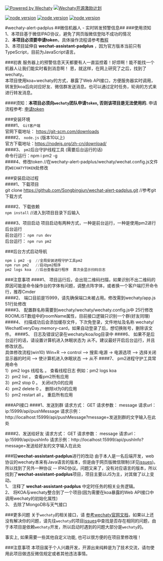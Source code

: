 [![Powered by Wechaty](https://img.shields.io/badge/Powered%20By-Wechaty-green.svg)](https://github.com/chatie/wechaty)
[![Wechaty开源激励计划](https://img.shields.io/badge/Wechaty-开源激励计划-green.svg)](https://github.com/juzibot/Welcome/wiki/Everything-about-Wechaty)


[![node version](https://img.shields.io/badge/node-%3E%3D10-blue.svg)](http://nodejs.cn/download/)
[![node version](https://img.shields.io/badge/wechaty-%3E%3D0.38.4-blue.svg)](https://github.com/Chatie/wechaty)
[![node version](https://img.shields.io/badge/wechaty--puppet--padplus-%3E%3D0.6.2-green)](https://github.com/wechaty/wechaty-puppet-padplus)


#wechaty-alert-padplus
##微信机器人 - 实时转发预警信息##
###使用须知
1、本项目基于微信IPAD协议，避免了网页版微信登陆不成功的情况  
2、**本项目必须要申请token**，具体操作流程请参考[教程](https://github.com/juzibot/Welcome/wiki/Everything-about-Wechaty#1Token-%E7%9A%84%E5%8A%9F%E8%83%BD%E5%92%8C%E7%94%B3%E8%AF%B7)  
3、本项目延伸自 **wechat-assistant-padplus** ，因为官方版本当前只有TypeScript，目前为JavaScript语言。  

###初衷
服务器上的预警信息天天都要有人一直监控着！好烦啊！能不能找一个机器人让我们能实时看到消息啊！
恩，就这样，在网上研究了之后，找到了wechaty。  
本项目使用koa+wechaty的方式，暴露了Web API接口，方便服务器实时调用，转发到koa后向对应好友、微信群发送消息。也可以通过定时任务，轮询的方式来进行转发消息。

####须知：**本项目必须向`wechaty`团队申请`token`, 否则该项目是无法使用的.** 申请流程参考: [申请token](https://github.com/juzibot/Welcome/wiki/Everything-about-Wechaty#1Token-的功能和申请)

###安装环境  
####1、 `Git客户端`      
官网下载地址： https://git-scm.com/downloads  
####2、 `node.js`  (版本10以上)  
官方下载地址：https://nodejs.org/zh-cn/download/  
####3、 `pm2`后台守护线程工具 (需要后台运行的话)     
命令行运行：npm i pm2 -g  
####4、修改token  //在wechaty-alert-padplus/wechaty/wechat.config.js文件的`WECHATYTOKEN`处修改
 
###安装启动过程  
####1、下载项目  
git clone https://github.com/Songbingjun/wechat-alert-padplus.git  //参考git下载方式  

####2、下载依赖  
`npm install`  //进入到项目目录下后输入   

####3、项目启动
项目启动有两种方式，一种是前台运行，一种是使用pm2进行后台运行   
前台运行： `npm run dev`  
后台运行： `npm run pm2`  

###后台方式启动导航  
```powershell
npm i pm2 -g  //全局安装进程守护工具pm2
npm run pm2   //启动pm2程序
pm2 logs koa  //后台查看运行程序  首次会显示扫码日志
```

###注意事项
####1、 项目运行后，会出现二维码扫描，如果识别不出二维码的原因可能是命令操作台的字体有问题，调整点阵字体，或者换一个客户端打开命令行，推荐Cmder  
####2、 端口目前是15999，请先确保端口未被占用。修改需到wechaty/app.js  51行处修改  
####3、	配置群名称需要到wechaty/wechaty/wechaty.config.js中 25行修改ROOMLIST数组中的roomName属性，目前接口逻辑只识别一个群(好友同理)
####4、	扫描成功后会添加缓存文件，下次免登录，文件地址及名称 wechaty/ WechatEveryDay.memory-card，如果自动登录了后，想切换账号，删除该文件。
####5、	日志及错误记录在wechaty/koa/log目录中
####6、	如果不是后台运行的话，请设置计算机进入休眠状态为 从不。建议最好开启后台运行，并且修改状态。  
具体修改流程(win10)  Win+R –> control –> 搜索:电源  -> 电源选项 –> 选择关闭显示器的时间 –> 使计算机进入休眠状态 –> 从不
####7、	pm2进程守护工具常用命令     
1）pm2 logs 线程名 。  查看线程日志  例如：pm2 logs koa  
2）pm2 list 。 查看pm2所有应用  
3）pm2 stop 0 。 关闭id为0的应用  
4）pm2 delete 0 。 删除id为0的应用  
5）pm2 restart all 。 重启所有应用  

###API接口
####1、发送到群
请求方式： GET
请求参数： message
请求url：  ip:15999/api/pushMessage
请求示例：http://localhost:15999/api/pushMessage?message=发送到群的文字输入在此处

####2、发送给好友
请求方式： GET
请求参数： message
请求url： ip:15999/api/pushInfo
请求示例：http://localhost:15999/api/pushInfo?message=发送给好友的文字输入在此处

###较**wechat-assistant-padplus**进行的改动
由于本人是一名后端开发，web协议的wechaty本来有Java语言的版本，但是由于网页版微信限制(详见[issues](https://github.com/wechaty/wechaty/issues/603))。所以找到了另外一种协议 -- IPAD协议。问题又来了，没有对应语言的版本，所以找到了**wechat-assistant-padplus**项目，项目主要以JS为主，对其做了以上变动。  
1、 注释了 **wechat-assistant-padplus** 中定时任务的相关业务逻辑。  
2、 将KOA与wechaty整合到了一个项目(因为需要在koa暴露的Web API接口中调用wechaty的初始化属性)  
3、 去除了MongoDB与天气接口

###更多问题
关于`wechaty`的相关接口，请
[参考wechaty官网文档](https://wechaty.js.org/v/zh/)，如果以上还没有解决你的问题，请先往`wechaty`的项目[issues](https://github.com/Chatie/wechaty/issues)中查找是否存在相同的问题，由于本项目是依赖`wechaty`开发，所以启动时遇到的问题大部分是`wechaty`的。

事实上, 如果需要一些其他自定义功能, 也可以很方便的在项目里修改哦！

  
 
###注意事项
本项目属于个人兴趣开发，开源出来纯粹是为了技术交流，请勿使用此项目做违反微信规定或者其他违法事情。
